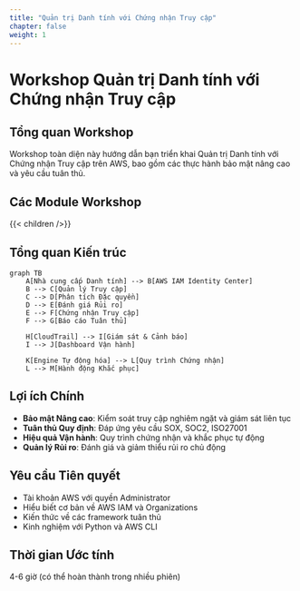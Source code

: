 ```yaml
---
title: "Quản trị Danh tính với Chứng nhận Truy cập"
chapter: false
weight: 1
---
```


# Workshop Quản trị Danh tính với Chứng nhận Truy cập

## Tổng quan Workshop

Workshop toàn diện này hướng dẫn bạn triển khai Quản trị Danh tính với Chứng nhận Truy cập trên AWS, bao gồm các thực hành bảo mật nâng cao và yêu cầu tuân thủ.

## Các Module Workshop

{{< children />}}

## Tổng quan Kiến trúc

```mermaid
graph TB
    A[Nhà cung cấp Danh tính] --> B[AWS IAM Identity Center]
    B --> C[Quản lý Truy cập]
    C --> D[Phân tích Đặc quyền]
    D --> E[Đánh giá Rủi ro]
    E --> F[Chứng nhận Truy cập]
    F --> G[Báo cáo Tuân thủ]
    
    H[CloudTrail] --> I[Giám sát & Cảnh báo]
    I --> J[Dashboard Vận hành]
    
    K[Engine Tự động hóa] --> L[Quy trình Chứng nhận]
    L --> M[Hành động Khắc phục]
```

## Lợi ích Chính

- **Bảo mật Nâng cao**: Kiểm soát truy cập nghiêm ngặt và giám sát liên tục
- **Tuân thủ Quy định**: Đáp ứng yêu cầu SOX, SOC2, ISO27001
- **Hiệu quả Vận hành**: Quy trình chứng nhận và khắc phục tự động
- **Quản lý Rủi ro**: Đánh giá và giảm thiểu rủi ro chủ động

## Yêu cầu Tiên quyết

- Tài khoản AWS với quyền Administrator
- Hiểu biết cơ bản về AWS IAM và Organizations
- Kiến thức về các framework tuân thủ
- Kinh nghiệm với Python và AWS CLI

## Thời gian Ước tính

4-6 giờ (có thể hoàn thành trong nhiều phiên)